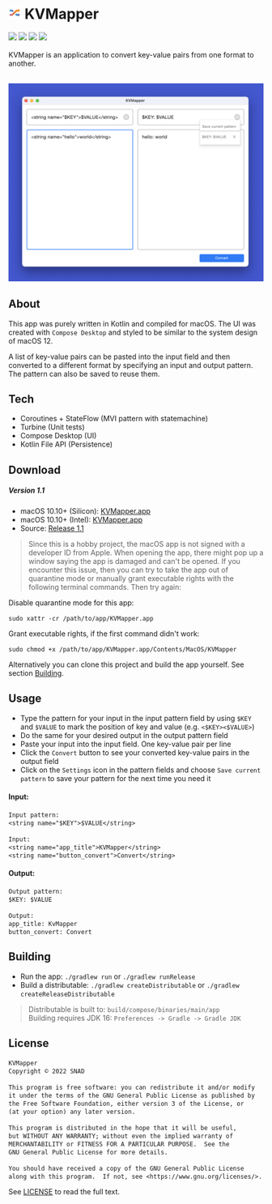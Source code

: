 # <img src="screenshots/KVMapperIcon.png" height="25"> KVMapper 

![](https://img.shields.io/badge/Platform-macOS-blue) ![](https://img.shields.io/badge/Kotlin-1.7.20-orange) ![](https://img.shields.io/badge/UI-Compose_Desktop-orange) ![](https://img.shields.io/badge/Kotlin_Weekly-Issue_298-brightgreen)
<br /><br />
KVMapper is an application to convert key-value pairs from one format to another.
<br /><br />

<img src="screenshots/Screenshot.png">

## About

This app was purely written in Kotlin and compiled for macOS. The UI was created with `Compose Desktop` and styled to be similar to the system design of macOS 12.

A list of key-value pairs can be pasted into the input field and then converted to a different format by specifying an input and output pattern. The pattern can also be saved to reuse them.

## Tech

- Coroutines + StateFlow (MVI pattern with statemachine)
- Turbine (Unit tests)
- Compose Desktop (UI)
- Kotlin File API (Persistence)

## Download

##### Version 1.1

- macOS 10.10+ (Silicon): [KVMapper.app](https://github.com/snappdevelopment/KVMapper/releases/download/1.1/KVMapper.Silicon.app.zip)
- macOS 10.10+ (Intel): [KVMapper.app](https://github.com/snappdevelopment/KVMapper/releases/download/1.1/KVMapper.app.zip)
- Source: [Release 1.1](https://github.com/snappdevelopment/KVMapper/archive/refs/tags/1.1.zip)

> Since this is a hobby project, the macOS app is not signed with a developer ID from Apple. When opening the app, there might pop up a window saying the app is damaged and can't be opened. If you encounter this issue, then you can try to take the app out of quarantine mode or manually grant executable rights with the following terminal commands. Then try again:

Disable quarantine mode for this app:
```
sudo xattr -cr /path/to/app/KVMapper.app
```
Grant executable rights, if the first command didn't work:
```
sudo chmod +x /path/to/app/KVMapper.app/Contents/MacOS/KVMapper
```
Alternatively you can clone this project and build the app yourself. See section [Building](#Building).

## Usage

- Type the pattern for your input in the input pattern field by using `$KEY` and `$VALUE` to mark the position of key and value (e.g. `<$KEY><$VALUE>`)
- Do the same for your desired output in the output pattern field
- Paste your input into the input field. One key-value pair per line
- Click the `Convert` button to see your converted key-value pairs in the output field
- Click on the `Settings` icon in the pattern fields and choose `Save current pattern` to save your pattern for the next time you need it

#### Input:
```
Input pattern: 
<string name="$KEY">$VALUE</string>

Input:
<string name="app_title">KVMapper</string>
<string name="button_convert">Convert</string>
```
#### Output:
```
Output pattern:
$KEY: $VALUE

Output:
app_title: KvMapper
button_convert: Convert
```

## Building

- Run the app: `./gradlew run` or `./gradlew runRelease`
- Build a distributable: `./gradlew createDistributable` or `./gradlew createReleaseDistributable`

> Distributable is built to: `build/compose/binaries/main/app`  
> Building requires JDK 16: `Preferences -> Gradle -> Gradle JDK`

## License

```
KVMapper
Copyright © 2022 SNAD

This program is free software: you can redistribute it and/or modify
it under the terms of the GNU General Public License as published by
the Free Software Foundation, either version 3 of the License, or
(at your option) any later version.

This program is distributed in the hope that it will be useful,
but WITHOUT ANY WARRANTY; without even the implied warranty of
MERCHANTABILITY or FITNESS FOR A PARTICULAR PURPOSE.  See the
GNU General Public License for more details.

You should have received a copy of the GNU General Public License
along with this program.  If not, see <https://www.gnu.org/licenses/>.
```
See [LICENSE](LICENSE.md) to read the full text.
